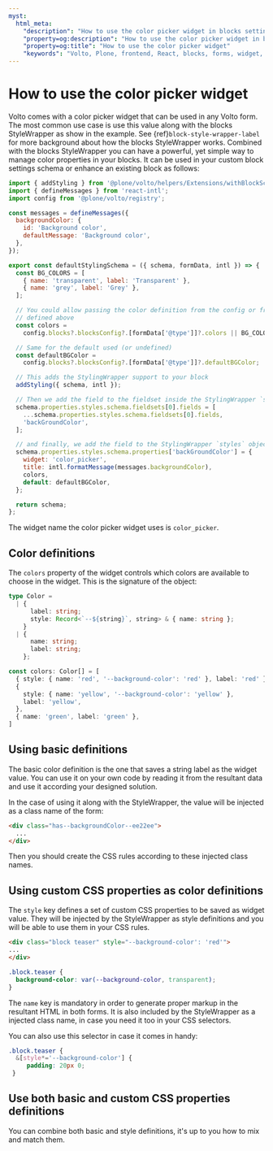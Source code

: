 ```yaml
---
myst:
  html_meta:
    "description": "How to use the color picker widget in blocks settings and forms"
    "property=og:description": "How to use the color picker widget in blocks settings and forms"
    "property=og:title": "How to use the color picker widget"
    "keywords": "Volto, Plone, frontend, React, blocks, forms, widget, color, picker"
---
```


# How to use the color picker widget

Volto comes with a color picker widget that can be used in any Volto form.
The most common use case is use this value along with the blocks StyleWrapper as show in the example. See {ref}`block-style-wrapper-label` for more background about how the blocks StyleWrapper works.
Combined with the blocks StyleWrapper you can have a powerful, yet simple way to manage color properties in your blocks.
It can be used in your custom block settings schema or enhance an existing block as follows:

```js hl_lines="13-16, 31-42"
import { addStyling } from '@plone/volto/helpers/Extensions/withBlockSchemaEnhancer';
import { defineMessages } from 'react-intl';
import config from '@plone/volto/registry';

const messages = defineMessages({
  backgroundColor: {
    id: 'Background color',
    defaultMessage: 'Background color',
  },
});

export const defaultStylingSchema = ({ schema, formData, intl }) => {
  const BG_COLORS = [
    { name: 'transparent', label: 'Transparent' },
    { name: 'grey', label: 'Grey' },
  ];

  // You could allow passing the color definition from the config or from the default
  // defined above
  const colors =
    config.blocks?.blocksConfig?.[formData['@type']]?.colors || BG_COLORS;

  // Same for the default used (or undefined)
  const defaultBGColor =
    config.blocks?.blocksConfig?.[formData['@type']]?.defaultBGColor;

  // This adds the StylingWrapper support to your block
  addStyling({ schema, intl });

  // Then we add the field to the fieldset inside the StylingWrapper `styles` field schema fieldset array
  schema.properties.styles.schema.fieldsets[0].fields = [
    ...schema.properties.styles.schema.fieldsets[0].fields,
    'backGroundColor',
  ];

  // and finally, we add the field to the StylingWrapper `styles` object field schema properties
  schema.properties.styles.schema.properties['backGroundColor'] = {
    widget: 'color_picker',
    title: intl.formatMessage(messages.backgroundColor),
    colors,
    default: defaultBGColor,
  };

  return schema;
};
```

The widget name the color picker widget uses is `color_picker`.

## Color definitions

The `colors` property of the widget controls which colors are available to choose in the widget.
This is the signature of the object:

```ts
type Color =
  | {
      label: string;
      style: Record<`--${string}`, string> & { name: string };
    }
  | {
      name: string;
      label: string;
    };

const colors: Color[] = [
  { style: { name: 'red', '--background-color': 'red' }, label: 'red' },
  {
    style: { name: 'yellow', '--background-color': 'yellow' },
    label: 'yellow',
  },
  { name: 'green', label: 'green' },
]
```

## Using basic definitions

The basic color definition is the one that saves a string label as the widget value.
You can use it on your own code by reading it from the resultant data and use it according your designed solution.

In the case of using it along with the StyleWrapper, the value will be injected as a class name of the form:

```html
<div class="has--backgroundColor--ee22ee">
  ...
</div>
```

Then you should create the CSS rules according to these injected class names.

## Using custom CSS properties as color definitions

The `style` key defines a set of custom CSS properties to be saved as widget value.
They will be injected by the StyleWrapper as style definitions and you will be able to use them in your CSS rules.

```html
<div class="block teaser" style="--background-color': 'red'">
...
</div>
```

```css
.block.teaser {
  background-color: var(--background-color, transparent);
}
```

The `name` key is mandatory in order to generate proper markup in the resultant HTML in both forms.
It is also included by the StyleWrapper as a injected class name, in case you need it too in your CSS selectors.

You can also use this selector in case it comes in handy:

```css
.block.teaser {
  &[style*='--background-color'] {
     padding: 20px 0;
 }
 ```

## Use both basic and custom CSS properties definitions

You can combine both basic and style definitions, it's up to you how to mix and match them.
